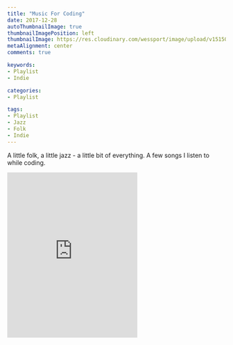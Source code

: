 ```yaml
---
title: "Music For Coding"
date: 2017-12-28
autoThumbnailImage: true
thumbnailImagePosition: left
thumbnailImage: https://res.cloudinary.com/wessport/image/upload/v1515096596/cassette_zn3dtx.png
metaAlignment: center
comments: true

keywords:
- Playlist
- Indie

categories:
- Playlist

tags:
- Playlist
- Jazz
- Folk
- Indie
---
```


A little folk, a little jazz - a little bit of everything. A few songs I listen to while coding.

<!--more-->

<iframe src="https://open.spotify.com/embed/user/wessport/playlist/5VzIVa9j81z6iSk0vFg078" width="300" height="380" frameborder="0" allowtransparency="true"></iframe>
